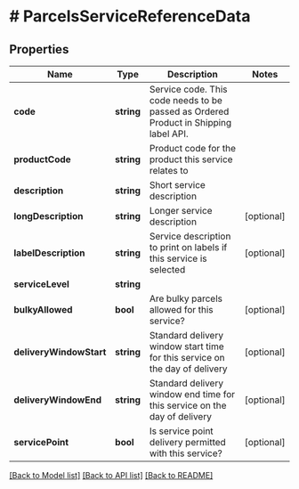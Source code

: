 # # ParcelsServiceReferenceData

## Properties

Name | Type | Description | Notes
------------ | ------------- | ------------- | -------------
**code** | **string** | Service code. This code needs to be passed as Ordered Product in Shipping label API. |
**productCode** | **string** | Product code for the product this service relates to |
**description** | **string** | Short service description |
**longDescription** | **string** | Longer service description | [optional]
**labelDescription** | **string** | Service description to print on labels if this service is selected | [optional]
**serviceLevel** | **string** |  |
**bulkyAllowed** | **bool** | Are bulky parcels allowed for this service? | [optional]
**deliveryWindowStart** | **string** | Standard delivery window start time for this service on the day of delivery | [optional]
**deliveryWindowEnd** | **string** | Standard delivery window end time for this service on the day of delivery | [optional]
**servicePoint** | **bool** | Is service point delivery permitted with this service? | [optional]

[[Back to Model list]](../../README.md#models) [[Back to API list]](../../README.md#endpoints) [[Back to README]](../../README.md)
